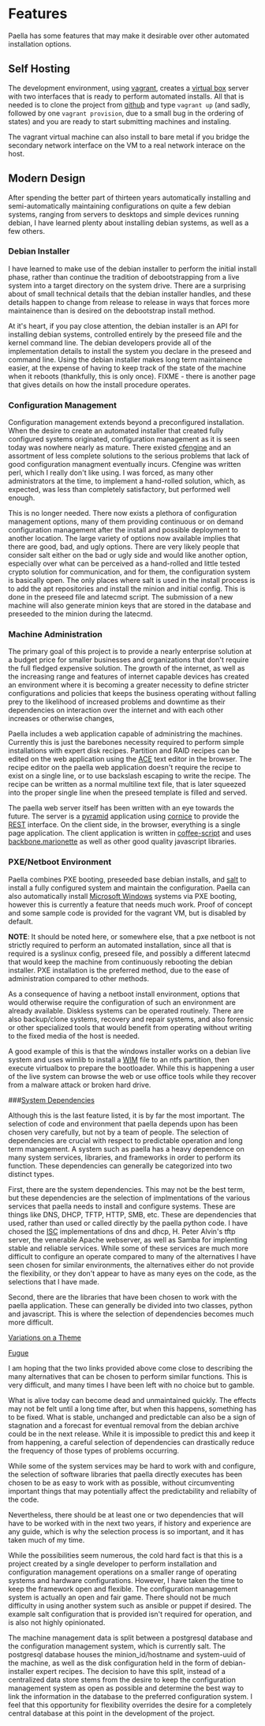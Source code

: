 # Features


Paella has some features that may make it desirable over other
automated installation options.

## Self Hosting

The development environment, using [vagrant](FIXME), creates a
[virtual box](FIXME) server with two interfaces that is ready to
perform automated installs.  All that is needed is to clone the
project from [github](FIXME) and type `vagrant up` (and sadly,
followed by one `vagrant provision`, due to a small bug in the ordering
of states) and you are ready to start submitting machines and instaling.

The vagrant virtual machine can also install to bare metal if you bridge the
secondary network interface on the VM to a real network interace on the host.

## Modern Design

After spending the better part of thirteen years automatically installing and
semi-automatically maintaining configurations on quite a few debian systems,
ranging from servers to desktops and simple devices running debian, I have
learned plenty about installing debian systems, as well as a few others.

### Debian Installer

I have learned to make use of the debian installer to perform the initial
install phase, rather than continue the tradition of debootstrapping from
a live system into a target directory on the system drive.  There are a
surprising about of small technical details that the debian installer handles,
and these details happen to change from release to release in ways that
forces more maintainence than is desired on the debootstrap install
method.

At it's heart, if you pay close attention, the debian installer is an API for
installing debian systems, controlled entirely by the preseed file and the
kernel command line.  The debian developers provide all of the implementation
details to install the system you declare in the preseed and command line.
Using the debian installer makes long term maintainence easier, at the
expense of having to keep track of the state of the machine when it
reboots (thankfully, this is only once).  FIXME - there is another page
that gives details on how the install procedure operates.

### Configuration Management

Configuration management extends beyond a preconfigured installation.  When
the desire to create an automated installer that created fully configured
systems originated, configuration management as it is seen today was
nowhere nearly as mature.  There existed [cfengine](FIXME) and an assortment
of less complete solutions to the serious problems that lack of good
configuration managment eventually incurs.  Cfengine was written perl, which
I really don't like using.  I was forced, as many other administrators at the time,
to implement a hand-rolled solution, which, as expected, was less than completely
satisfactory, but performed well enough.

This is no longer needed.  There now exists a plethora of configuration management
options, many of them providing continuous or on demand configuration management
after the install and possible deployment to another location.  The large variety of
options now available implies that there are good, bad, and ugly options.  There
are very likely people that consider salt either on the bad or ugly side and would
like another option, especially over what can be perceived as a hand-rolled and
little tested crypto solution for communication, and for them, the configuration
system is basically open.  The only places where salt is used in the install process
is to add the apt repositories and install the minion and initial config.  This is
done in the preseed file and latecmd script.  The submission of a new machine
will also generate minion keys that are stored in the database and preseeded
to the minion during the latecmd.

### Machine Administration

The primary goal of this project is to provide a nearly enterprise solution at a
budget price for smaller businesses and organizations that don't require the
full fledged expensive solution.  The growth of the internet, as well as the
increasing range and features of internet capable devices has created an
environment where it is becoming a greater necessity to define stricter
configurations and policies that keeps the business operating without
falling prey to the likelihood of increased problems and downtime as their
dependencies on interaction over the internet and with each other increases or
otherwise changes,

Paella includes a web application capable of administring the machines.  Currently
this is just the barebones necessity required to perform simple installations with
expert disk recipes.  Partition and RAID recipes can be edited on the web
application using the [ACE](FIXME) text editor in the browser.  The recipe editor
on the paella web application doesn't require the recipe to exist on a single line, or
to use backslash escaping to write the recipe.  The recipe can be written as a
normal multiline text file, that is later squeezed into the proper single line
when the preseed template is filled and served.

The paella web server itself has been written with an eye towards the
future.  The server is a [pyramid](FIXME) application using [cornice](FIXME) to
provide the [REST](FIXME) interface.  On the client side, in the browser,
everything is a single page application.  The client application is written in
[coffee-script](FIXME) and uses [backbone.marionette](FIXME) as well as
other good quality javascript libraries.

### PXE/Netboot Environment

Paella combines PXE booting, preseeded base debian 
installs, and [salt](https://saltstack.com) to install a fully configured 
system and maintain the configuration.  Paella can also automatically install
[Microsoft Windows](https://microsoft.com) systems via PXE booting, however this
is currently a feature that needs much work.  Proof of concept and some
sample code is provided for the vagrant VM, but is disabled by default.

**NOTE**: It should be noted here, or somewhere else, that a pxe netboot is not
strictly required to perform an automated installation, since all that is
required is a syslinux config, preseed file, and possibly a different latecmd that
would keep the machine from continuously rebooting the debian installer.  PXE
installation is the preferred method, due to the ease of administration compared
to other methods.

As a consequence of having a netboot install environment, options that would
otherwise require the configuration of such an environment are already
available.  Diskless systems can be operated routinely.  There are also
backup/clone systems, recovery and repair systems, and also forensic or
other specialized tools that would benefit from operating without writing to
the fixed media of the host is needed.

A good example of this is that the windows installer works on a debian live
system and uses wimlib to install a [WIM](FIXME) file to an ntfs partition,
then execute virtualbox to prepare the bootloader.  While this is happening
a user of the live system can browse the web or use office tools while they
recover from a malware attack or broken hard drive.

###[System Dependencies](#pages/sysdeps)

Although this is the last feature listed, it is by far the most important.
The selection of code and environment that paella depends upon has
been chosen very carefully, but not by a team of people.  The
selection of dependencies are crucial with respect to predictable
operation and long term management.  A system such as
paella has a heavy dependence on many system services, libraries, and
frameworks in order to perform its function.  These dependencies can generally
be categorized into two distinct types.

First, there are the system dependencies.  This may not be the best term, but
these dependencies are the selection of implmentations of the various services
that paella needs to install and configure systems.  These are things like DNS,
DHCP, TFTP, HTTP, SMB, etc.  These are dependencies that used, rather than
used or called directly by the paella python code.  I have chosed
the [ISC](FIXME) implementations
of dns and dhcp, H. Peter Alvin's tftp server, the venerable Apache webserver,
as well as Samba for implenting stable and reliable services.  While some of
these services are much more difficult to configure an operate compared to
many of the alternatives I have seen chosen for similar environments, the
alternatives either do not provide the flexibility, or they don't appear to have
as many eyes on the code, as the selections that I have made.

Second, there are the libraries that have been chosen to work with the
paella application.  These can generally be divided into two classes, python
and javascript.  This is where the selection of dependencies becomes much
more difficult.

[Variations on a Theme](http://en.wikipedia.org/wiki/Variations_on_a_Theme)

[Fugue](http://en.wikipedia.org/wiki/Fugue)

I am hoping that the two links provided above come close to describing
the many alternatives that can be chosen to perform similar functions.  This
is very difficult, and many times I have been left with no choice but to gamble.

What is alive today can become dead and unmaintained quickly.  The effects
may not be felt until a long time after, but when this happens, something
has to be fixed.  What is stable, unchanged and predictable can also be
a sign of stagnation and a forecast for eventual removal from the
debian archive could be in the next release.  While it is impossible to
predict this and keep it from happening, a careful selection of dependencies
can drastically reduce the frequency of those types of problems occurring.

While some of the system services may be hard to work with and configure, the
selection of software libraries that paella directly executes has been chosen
to be as easy to work with as possible, without circumventing important things
that may potentially affect the predictability and reliabilty of the code.

Nevertheless, there should be at least one or two dependencies that will
have to be worked with in the next two years, if history and experience are
any guide, which is why the selection process is so important, and it has
taken much of my time.


While the possibilities seem numerous, the cold hard fact is that this is a
project created by a single developer to perform installation and configuration
management operations on a smaller range of operating systems and
hardware configurations.  However, I have taken the time to keep the
framework open and flexible.  The configuration management system is
actually an open and fair game.  There should not be much difficulty in
using another system such as ansible or puppet if desired.  The example
salt configuration that is provided isn't required for operation, and is also
not highly opinionated.

The machine management data is split between a postgresql database
and the configuration management system, which is currently salt.  The
postgresql database houses the minion_id/hostname and system-uuid
of the machine, as well as the disk configuration held in the form of
debian-installer expert recipes.  The decision to have this split, instead
of a centralized data store stems from the desire to keep the configuration
management system as open as possible and determine the best way
to link the information in the database to the preferred configuration
system.  I feel that this opportunity for flexibility overrides the desire for
a completely central database at this point in the development of the
project.
